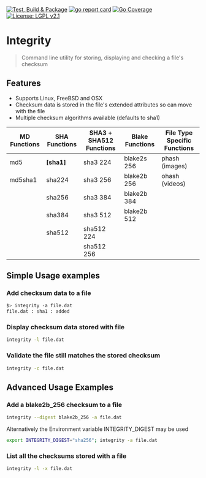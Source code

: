 
[![Test, Build & Package](https://github.com/greycubesgav/integrity/actions/workflows/package.yml/badge.svg)](https://github.com/greycubesgav/integrity/actions/workflows/package.yml)
[![go report card](https://goreportcard.com/badge/github.com/greycubesgav/integrity)](https://goreportcard.com/report/github.com/greycubesgav/integrity)
[![Go Coverage](https://github.com/greycubesgav/integrity/wiki/coverage.svg)](https://raw.githack.com/wiki/greycubesgav/integrity/coverage.html)
[![License: LGPL v2.1](https://img.shields.io/badge/License-LGPL_v2.1-blue.svg)](https://www.gnu.org/licenses/old-licenses/lgpl-2.1.html)

# Integrity
> Command line utility for storing, displaying and checking a file's checksum

## Features

* Supports Linux, FreeBSD and OSX
* Checksum data is stored in the file's extended attributes so can move with the file
* Multiple checksum algorithms available (defaults to sha1)

| MD Functions | SHA Functions | SHA3 + SHA512 Functions  | Blake Functions | File Type Specific Functions |
|--------------|---------------|--------------------------|-----------------|----------------|
| md5          | **[sha1]**    | sha3 224                 | blake2s 256     | phash (images) |
| md5sha1      | sha224        | sha3 256                 | blake2b 256     | ohash (videos) |
|              | sha256        | sha3 384                 | blake2b 384     |
|              | sha384        | sha3 512                 | blake2b 512     |
|              | sha512        | sha512 224               |                 |
|              |               | sha512 256               |                 |

## Simple Usage examples

### Add checksum data to a file

```bash
$> integrity -a file.dat
file.dat : sha1 : added
```

### Display checksum data stored with file

```bash
integrity -l file.dat
```

### Validate the file still matches the stored checksum

```bash
integrity -c file.dat
```

## Advanced Usage Examples


### Add a blake2b_256 checksum to a file
```bash
integrity --digest blake2b_256 -a file.dat
```

Alternatively the Environment variable INTEGRITY_DIGEST may be used
```bash
export INTEGRITY_DIGEST="sha256"; integrity -a file.dat
```

### List all the checksums stored with a file

```bash
integrity -l -x file.dat
```




